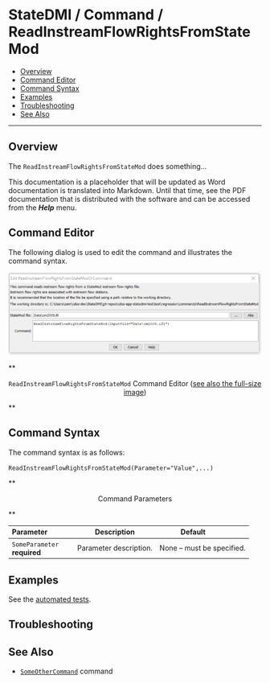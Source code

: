# StateDMI / Command / ReadInstreamFlowRightsFromStateMod #

* [Overview](#overview)
* [Command Editor](#command-editor)
* [Command Syntax](#command-syntax)
* [Examples](#examples)
* [Troubleshooting](#troubleshooting)
* [See Also](#see-also)

-------------------------

## Overview ##

The `ReadInstreamFlowRightsFromStateMod` does something...

This documentation is a placeholder that will be updated as Word documentation is translated into Markdown.
Until that time, see the PDF documentation that is distributed with the software and can be accessed
from the ***Help*** menu.

## Command Editor ##

The following dialog is used to edit the command and illustrates the command syntax.

![ReadInstreamFlowRightsFromStateMod](ReadInstreamFlowRightsFromStateMod.png)

**<p style="text-align: center;">
`ReadInstreamFlowRightsFromStateMod` Command Editor (<a href="../ReadInstreamFlowRightsFromStateMod.png">see also the full-size image</a>)
</p>**

## Command Syntax ##

The command syntax is as follows:

```text
ReadInstreamFlowRightsFromStateMod(Parameter="Value",...)
```
**<p style="text-align: center;">
Command Parameters
</p>**

| **Parameter**&nbsp;&nbsp;&nbsp;&nbsp;&nbsp;&nbsp;&nbsp;&nbsp;&nbsp;&nbsp;&nbsp;&nbsp; | **Description** | **Default**&nbsp;&nbsp;&nbsp;&nbsp;&nbsp;&nbsp;&nbsp;&nbsp;&nbsp;&nbsp; |
| --------------|-----------------|----------------- |
|`SomeParameter`<br>**required**|Parameter description.|None – must be specified.|

## Examples ##

See the [automated tests](https://github.com/OpenWaterFoundation/cdss-app-statedmi-main/tree/master/test/regression/commands/ReadInstreamFlowRightsFromStateMod).

## Troubleshooting ##

## See Also ##

* [`SomeOtherCommand`](../SomeOtherCommand/SomeOtherCommand) command
